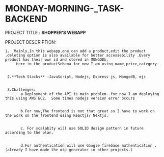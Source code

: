 # MONDAY-MORNING-_TASK-BACKEND
PROJECT TITLE : **SHOPPER'S WEBAPP**



PROJECT DESCRIPTION:


    1.  Mainly,In this webapp,one can add a product,edit the product ,deleting option is also available for better accessebility .Every product has their own id and stored in MONGODb,
         Here in the productSchema for now I am using name,price,category.
         
         
     2.**Tech Stacks** :JavaScript, Nodejs, Express js, MongodB, ejs    
         
         
     3.Challenges:
           a.Deployment of the API is main problem..for now I am deploying this using AWS EC2.  Some times nodejs version error occurs
           
          
           b.For now,The frontend is not that great so I have to work on the work on the frontend using Reactjs/ Nextjs.
           
              
           c. For scalabity will use SOLID design pattern in future according to the plan.
            
           
           d.For authentication will use Google firebase authentication .(already I have made the otp generator in other projects.)



         
         
         
         
           
           
